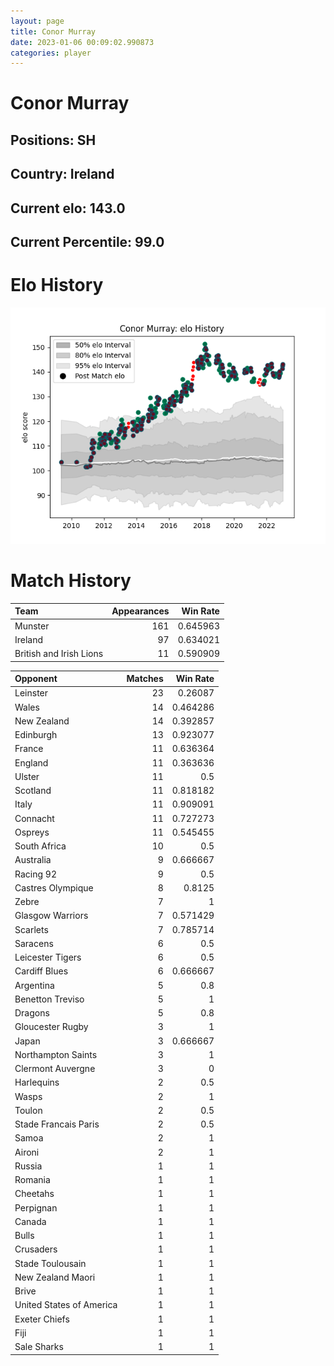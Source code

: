 ```yaml
---  
layout: page  
title: Conor Murray  
date: 2023-01-06 00:09:02.990873  
categories: player  
---
```

# Conor Murray

## Positions: SH

## Country: Ireland

## Current elo: 143.0

## Current Percentile: 99.0

# Elo History


![elo history](history_ConorMurray.png)
# Match History


| Team                    |   Appearances |   Win Rate |
|:------------------------|--------------:|-----------:|
| Munster                 |           161 |   0.645963 |
| Ireland                 |            97 |   0.634021 |
| British and Irish Lions |            11 |   0.590909 |

| Opponent                 |   Matches |   Win Rate |
|:-------------------------|----------:|-----------:|
| Leinster                 |        23 |   0.26087  |
| Wales                    |        14 |   0.464286 |
| New Zealand              |        14 |   0.392857 |
| Edinburgh                |        13 |   0.923077 |
| France                   |        11 |   0.636364 |
| England                  |        11 |   0.363636 |
| Ulster                   |        11 |   0.5      |
| Scotland                 |        11 |   0.818182 |
| Italy                    |        11 |   0.909091 |
| Connacht                 |        11 |   0.727273 |
| Ospreys                  |        11 |   0.545455 |
| South Africa             |        10 |   0.5      |
| Australia                |         9 |   0.666667 |
| Racing 92                |         9 |   0.5      |
| Castres Olympique        |         8 |   0.8125   |
| Zebre                    |         7 |   1        |
| Glasgow Warriors         |         7 |   0.571429 |
| Scarlets                 |         7 |   0.785714 |
| Saracens                 |         6 |   0.5      |
| Leicester Tigers         |         6 |   0.5      |
| Cardiff Blues            |         6 |   0.666667 |
| Argentina                |         5 |   0.8      |
| Benetton Treviso         |         5 |   1        |
| Dragons                  |         5 |   0.8      |
| Gloucester Rugby         |         3 |   1        |
| Japan                    |         3 |   0.666667 |
| Northampton Saints       |         3 |   1        |
| Clermont Auvergne        |         3 |   0        |
| Harlequins               |         2 |   0.5      |
| Wasps                    |         2 |   1        |
| Toulon                   |         2 |   0.5      |
| Stade Francais Paris     |         2 |   0.5      |
| Samoa                    |         2 |   1        |
| Aironi                   |         2 |   1        |
| Russia                   |         1 |   1        |
| Romania                  |         1 |   1        |
| Cheetahs                 |         1 |   1        |
| Perpignan                |         1 |   1        |
| Canada                   |         1 |   1        |
| Bulls                    |         1 |   1        |
| Crusaders                |         1 |   1        |
| Stade Toulousain         |         1 |   1        |
| New Zealand Maori        |         1 |   1        |
| Brive                    |         1 |   1        |
| United States of America |         1 |   1        |
| Exeter Chiefs            |         1 |   1        |
| Fiji                     |         1 |   1        |
| Sale Sharks              |         1 |   1        |
